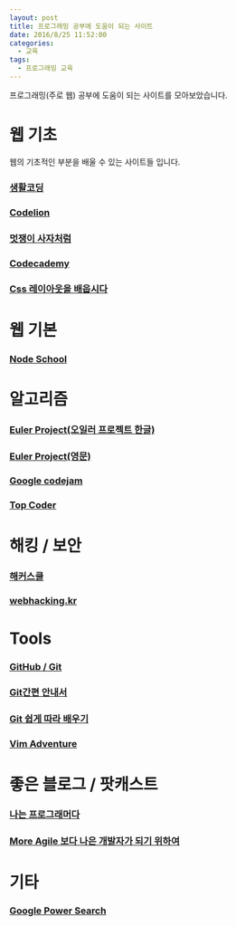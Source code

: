 ```yaml
---
layout: post
title: 프로그래밍 공부에 도움이 되는 사이트
date: 2016/8/25 11:52:00
categories:
  - 교육
tags:
  - 프로그래밍 교육
---
```


프로그래밍(주로 웹) 공부에 도움이 되는 사이트를 모아보았습니다.


# 웹 기초
웹의 기초적인 부분을 배울 수 있는 사이트들 입니다.


### [생활코딩](https://opentutorials.org/course/1)

### [Codelion](http://codelion.net/)

### [멋쟁이 사자처럼](http://www.likelion.net/)

### [Codecademy](https://www.codecademy.com/)

### [Css 레이아웃을 배웁시다](http://ko.learnlayout.com/)



# 웹 기본


### [Node School](http://nodeschool.io/)



# 알고리즘


### [Euler Project(오일러 프로젝트 한글)](http://euler.synap.co.kr/)

### [Euler Project(영문)](https://projecteuler.net/)

### [Google codejam](https://code.google.com/codejam/)

### [Top Coder](https://www.topcoder.com/)



# 해킹 / 보안


### [해커스쿨](http://www.hackerschool.org/Sub_Html/HS_Community/index.html)

### [webhacking.kr](http://webhacking.kr/)



# Tools


### [GitHub / Git](https://github.com/)

### [Git간편 안내서](https://rogerdudler.github.io/git-guide/index.ko.html)

### [Git 쉽게 따라 배우기](http://learngitbranching.js.org/)

### [Vim Adventure](http://vim-adventures.com/)




# 좋은 블로그 / 팟캐스트


### [나는 프로그래머다](https://iamprogrammer.io/)

### [More Agile 보다 나은 개발자가 되기 위하여](http://www.moreagile.net/)



# 기타


### [Google Power Search](http://www.powersearchingwithgoogle.com/)
